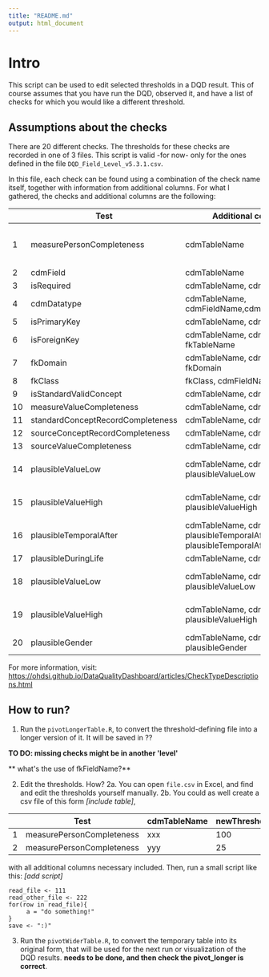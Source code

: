 ```yaml
---
title: "README.md"
output: html_document
---
```



# Intro
This script can be used to edit selected thresholds in a DQD result. This of course assumes that you have run the DQD, observed it, and have a list of checks for which you would like a different threshold.

## Assumptions about the checks
There are 20 different checks. The thresholds for these checks are recorded in one of 3 files. This script is valid -for now- only for the ones defined in the file `DQD_Field_Level_v5.3.1.csv`.

In this file, each check can be found using a combination of the check name itself, together with information from additional columns. For what I gathered, the checks and additional columns are the following:



| | Test      | Additional columns | Other |
| -- | ----------- | ----------- | ----------- |
| 1 | measurePersonCompleteness      |   cdmTableName  | not present in my json! |
| 2| cdmField   | cdmTableName        | |
| 3| isRequired   | cdmTableName, cdmFieldName        | |
| 4| cdmDatatype   | cdmTableName, cdmFieldName,cdmDatatype        | |
| 5| isPrimaryKey   | cdmTableName, cdmFieldName        | |
| 6| isForeignKey   | cdmTableName, cdmFieldName, fkTableName        | |
| 7| fkDomain   | cdmTableName, cdmFieldName, fkDomain        | |
| 8| fkClass   | fkClass, cdmFieldName        | |
| 9| isStandardValidConcept   | cdmTableName, cdmFieldName        | |
| 10| measureValueCompleteness   | cdmTableName, cdmFieldName        | |
| 11| standardConceptRecordCompleteness   | cdmTableName, cdmFieldName        | |
| 12| sourceConceptRecordCompleteness   | cdmTableName, cdmFieldName        | |
| 13| sourceValueCompleteness   | cdmTableName, cdmFieldName        | |
| 14| plausibleValueLow   | cdmTableName, cdmFieldName, plausibleValueLow        | Level: field check|
| 15| plausibleValueHigh   | cdmTableName, cdmFieldName, plausibleValueHigh        |Level: field check |
| 16| plausibleTemporalAfter   | cdmTableName, cdmFieldName, plausibleTemporalAfterFieldName, plausibleTemporalAfterTableName        | |
| 17| plausibleDuringLife   | cdmTableName, cdmFieldName        | |
| 18| plausibleValueLow   | cdmTableName, cdmFieldName, plausibleValueLow        | Level: concept check|
| 19| plausibleValueHigh   | cdmTableName, cdmFieldName, plausibleValueHigh        |Level: concept check |
| 20| plausibleGender   | cdmTableName, cdmFieldName, plausibleGender        | |

For more information, visit: https://ohdsi.github.io/DataQualityDashboard/articles/CheckTypeDescriptions.html


## How to run?

1. Run the `pivotLongerTable.R`, to convert the threshold-defining file into a longer version of it. It will be saved in ??

**TO DO: missing checks might be in another 'level'**

** what's the use of fkFieldName?**

2. Edit the thresholds. How?
  2a. You can open `file.csv` in Excel, and find and edit the thresholds yourself manually.
  2b. You could as well create a csv file of this form _[include table]_,
  
  | | Test      | cdmTableName | newThreshold |
  | -- | ----------- | ----------- | ----------- |
  | 1 | measurePersonCompleteness | xxx  | 100 |
  | 2| measurePersonCompleteness  | yyy  | 25  |
  
  with all additional columns necessary included. Then, run a small script like this: _[add script]_
   
   ```{r}
   read_file <- 111
   read_other_file <- 222
   for(row in read_file){
        a = "do something!"
   }
   save <- ":)"
   
   ```
  
3. Run the `pivotWiderTable.R`, to convert the temporary table into its original form, that will be used for the next run or visualization of the DQD results.
**needs to be done, and then check the pivot_longer is correct**.

